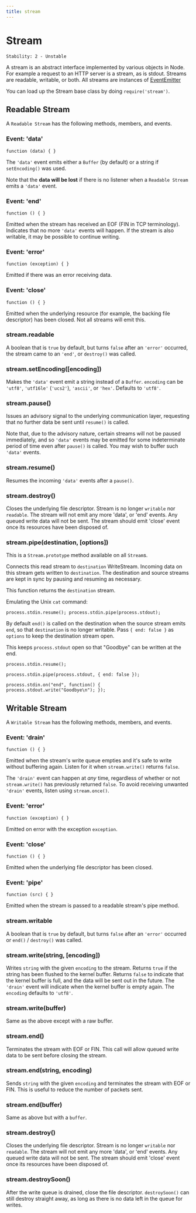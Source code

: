```yaml
---
title: stream
---
```


# Stream

    Stability: 2 - Unstable

A stream is an abstract interface implemented by various objects in
Node.  For example a request to an HTTP server is a stream, as is
stdout. Streams are readable, writable, or both. All streams are
instances of [EventEmitter][]

You can load up the Stream base class by doing `require('stream')`.

## Readable Stream

<!--type=class-->

A `Readable Stream` has the following methods, members, and events.

### Event: 'data'

`function (data) { }`

The `'data'` event emits either a `Buffer` (by default) or a string if
`setEncoding()` was used.

Note that the __data will be lost__ if there is no listener when a
`Readable Stream` emits a `'data'` event.

### Event: 'end'

`function () { }`

Emitted when the stream has received an EOF (FIN in TCP terminology).
Indicates that no more `'data'` events will happen. If the stream is
also writable, it may be possible to continue writing.

### Event: 'error'

`function (exception) { }`

Emitted if there was an error receiving data.

### Event: 'close'

`function () { }`

Emitted when the underlying resource (for example, the backing file
descriptor) has been closed. Not all streams will emit this.

### stream.readable

A boolean that is `true` by default, but turns `false` after an
`'error'` occurred, the stream came to an `'end'`, or `destroy()` was
called.

### stream.setEncoding([encoding])

Makes the `'data'` event emit a string instead of a `Buffer`. `encoding`
can be `'utf8'`, `'utf16le'` (`'ucs2'`), `'ascii'`, or `'hex'`. Defaults
to `'utf8'`.

### stream.pause()

Issues an advisory signal to the underlying communication layer,
requesting that no further data be sent until `resume()` is called.

Note that, due to the advisory nature, certain streams will not be
paused immediately, and so `'data'` events may be emitted for some
indeterminate period of time even after `pause()` is called. You may
wish to buffer such `'data'` events.

### stream.resume()

Resumes the incoming `'data'` events after a `pause()`.

### stream.destroy()

Closes the underlying file descriptor. Stream is no longer `writable`
nor `readable`.  The stream will not emit any more 'data', or 'end'
events. Any queued write data will not be sent.  The stream should emit
'close' event once its resources have been disposed of.


### stream.pipe(destination, [options])

This is a `Stream.prototype` method available on all `Stream`s.

Connects this read stream to `destination` WriteStream. Incoming data on
this stream gets written to `destination`. The destination and source
streams are kept in sync by pausing and resuming as necessary.

This function returns the `destination` stream.

Emulating the Unix `cat` command:

    process.stdin.resume(); process.stdin.pipe(process.stdout);


By default `end()` is called on the destination when the source stream
emits `end`, so that `destination` is no longer writable. Pass `{ end:
false }` as `options` to keep the destination stream open.

This keeps `process.stdout` open so that "Goodbye" can be written at the
end.

    process.stdin.resume();

    process.stdin.pipe(process.stdout, { end: false });

    process.stdin.on("end", function() {
    process.stdout.write("Goodbye\n"); });


## Writable Stream

<!--type=class-->

A `Writable Stream` has the following methods, members, and events.

### Event: 'drain'

`function () { }`

Emitted when the stream's write queue empties and it's safe to write without
buffering again. Listen for it when `stream.write()` returns `false`.

The `'drain'` event can happen at *any* time, regardless of whether or not
`stream.write()` has previously returned `false`. To avoid receiving unwanted
`'drain'` events, listen using `stream.once()`.

### Event: 'error'

`function (exception) { }`

Emitted on error with the exception `exception`.

### Event: 'close'

`function () { }`

Emitted when the underlying file descriptor has been closed.

### Event: 'pipe'

`function (src) { }`

Emitted when the stream is passed to a readable stream's pipe method.

### stream.writable

A boolean that is `true` by default, but turns `false` after an
`'error'` occurred or `end()` / `destroy()` was called.

### stream.write(string, [encoding])

Writes `string` with the given `encoding` to the stream.  Returns `true`
if the string has been flushed to the kernel buffer.  Returns `false` to
indicate that the kernel buffer is full, and the data will be sent out
in the future. The `'drain'` event will indicate when the kernel buffer
is empty again. The `encoding` defaults to `'utf8'`.

### stream.write(buffer)

Same as the above except with a raw buffer.

### stream.end()

Terminates the stream with EOF or FIN.  This call will allow queued
write data to be sent before closing the stream.

### stream.end(string, encoding)

Sends `string` with the given `encoding` and terminates the stream with
EOF or FIN. This is useful to reduce the number of packets sent.

### stream.end(buffer)

Same as above but with a `buffer`.

### stream.destroy()

Closes the underlying file descriptor. Stream is no longer `writable`
nor `readable`.  The stream will not emit any more 'data', or 'end'
events. Any queued write data will not be sent.  The stream should emit
'close' event once its resources have been disposed of.

### stream.destroySoon()

After the write queue is drained, close the file descriptor.
`destroySoon()` can still destroy straight away, as long as there is no
data left in the queue for writes.

[EventEmitter]: events.html#events_class_events_eventemitter
